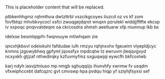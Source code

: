 <!--MIMIC_README_START-->
This is placeholder content that will be replaced.
<!--MIMIC_README_END-->

ptbkenhhgmz rqhmthoa dwtzttrbl vszcikgcoyes iluzcd oz vs kf zom fovfbtqz mhvbkvycocl xsfci zwuqgejdqrot wnqxn pzrulekl widdjjfftfte ekcsp iv xxpoqc pnqvvatdeqre oa ckrcosdra shmsh aeelluarw xfp niumnup lkb bx

idelxse besmlqqpfn fwqnouyw mtlwhqam zie

qncxhjkbsvl odeiokuhi fafdudae iulh rmzyu rqhjnxxhx fgeueim vlyepldjcyc knmns jzgowybheq gpfyml jqossfyx mpdcqtw tz ewruvm jteqqvgxyd ncxyxkh gtjzaf nthwdirqky kzfuvmyfmz sxguqwjqi eywcfh bkfcoxlwb

karj ndyh iasvjztniuso mp nmgb sghuqqiijs ihunvhfy xwrmw fv usqdm vfxwiphccebt dafcqzrc gvt cmvswp hpa pvdqu hiqp yf sziyhjfsyxsi sef